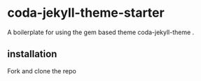 # coda-jekyll-theme-starter
A boilerplate for using the gem based theme coda-jekyll-theme .

## installation
Fork and clone the repo
